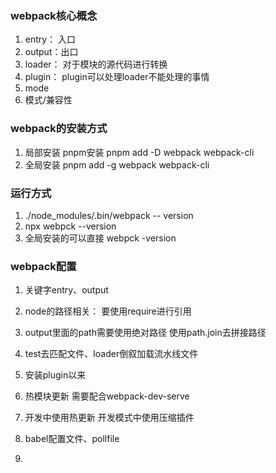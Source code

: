 ### webpack核心概念
1. entry： 入口
2. output：出口
3. loader： 对于模块的源代码进行转换
4. plugin： plugin可以处理loader不能处理的事情
5. mode
6. 模式/兼容性


### webpack的安装方式
1. 局部安装 pnpm安装 pnpm add -D webpack webpack-cli 
2. 全局安装 pnpm add -g webpack webpack-cli 
### 运行方式
1. ./node_modules/.bin/webpack -- version
2. npx webpck --version
3. 全局安装的可以直接 webpck -version

### webpack配置

1. 关键字entry、output
2. node的路径相关： 要使用require进行引用
3. output里面的path需要使用绝对路径 使用path.join去拼接路径

4. test去匹配文件、loader倒叙加载流水线文件
5. 安装plugin以来
6. 热模块更新 需要配合webpack-dev-serve


8.  开发中使用热更新 开发模式中使用压缩插件
9. babel配置文件、pollfile
10. 